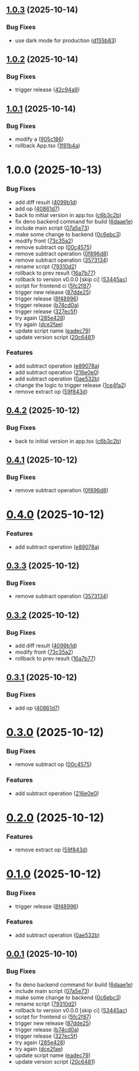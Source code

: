 ## [1.0.3](https://github.com/ignatij/deno-monorepo-poc/compare/front-v1.0.2...front-v1.0.3) (2025-10-14)

### Bug Fixes

- use dark mode for production
  ([d155b83](https://github.com/ignatij/deno-monorepo-poc/commit/d155b83d613b12375d9d057c6b5c89bf49507599))

## [1.0.2](https://github.com/ignatij/deno-monorepo-poc/compare/front-v1.0.1...front-v1.0.2) (2025-10-14)

### Bug Fixes

- trigger release
  ([42c94a9](https://github.com/ignatij/deno-monorepo-poc/commit/42c94a9b08f9d44b82b79d8dde87fa8b78bf176e))

## [1.0.1](https://github.com/ignatij/deno-monorepo-poc/compare/front-v1.0.0...front-v1.0.1) (2025-10-14)

### Bug Fixes

- modify a
  ([905c186](https://github.com/ignatij/deno-monorepo-poc/commit/905c186800ebbe3b50acfb11888c36ad7a32a21b))
- rollback App.tsx
  ([1f81b4a](https://github.com/ignatij/deno-monorepo-poc/commit/1f81b4a381a298a1649f73f6e24d4e71bb1c679c))

# 1.0.0 (2025-10-13)

### Bug Fixes

- add diff result
  ([4099b1d](https://github.com/ignatij/deno-monorepo-poc/commit/4099b1d49619655fb800e83bba1fdb3c5d184797))
- add op
  ([40861d7](https://github.com/ignatij/deno-monorepo-poc/commit/40861d7b84c2ca12c3d8dbbe425a8b3b0681d21c))
- back to initial version in app.tsx
  ([c6b3c2b](https://github.com/ignatij/deno-monorepo-poc/commit/c6b3c2b41d909a5e72d78457011d1fbe77791365))
- fix deno backend command for build
  ([6daae1e](https://github.com/ignatij/deno-monorepo-poc/commit/6daae1e80435415d7a7e7f141410bb6c1a04c04f))
- include main script
  ([07a5e73](https://github.com/ignatij/deno-monorepo-poc/commit/07a5e73e4ed85824bfa0045a6eb7d9ebb2a1513f))
- make some change to backend
  ([0c6ebc3](https://github.com/ignatij/deno-monorepo-poc/commit/0c6ebc3792d2e78c6f62459e022f15afd06bf845))
- modify front
  ([73c35a2](https://github.com/ignatij/deno-monorepo-poc/commit/73c35a23a33f85bff54bd8ef257372ab17898ab2))
- remove subtract op
  ([00c4575](https://github.com/ignatij/deno-monorepo-poc/commit/00c4575534e2f954e2baaf31da859fb5d9044275))
- remove subtract operation
  ([0f896d8](https://github.com/ignatij/deno-monorepo-poc/commit/0f896d897695690fd4908d6b8fcc5b9d4ab74a97))
- remove subtract operation
  ([3573134](https://github.com/ignatij/deno-monorepo-poc/commit/35731342c0e0e61345cfff33f1bc92c44ada0780))
- rename script
  ([79310d2](https://github.com/ignatij/deno-monorepo-poc/commit/79310d2aa335a70d0db66249a4a00cf4b586423c))
- rollback to prev result
  ([16a7b77](https://github.com/ignatij/deno-monorepo-poc/commit/16a7b77fc95a25edf80e2cc359db27fe6c4d0ddb))
- rollback to version v0.0.0 [skip ci]
  ([53445ac](https://github.com/ignatij/deno-monorepo-poc/commit/53445ac59fd077ecf6313ea1145c145dd9633253))
- script for frontend ci
  ([5fc2f87](https://github.com/ignatij/deno-monorepo-poc/commit/5fc2f871f23e74874cbf008954d4e1c1eec8ae72))
- trigger new release
  ([87dde25](https://github.com/ignatij/deno-monorepo-poc/commit/87dde256dc056130efc022429660ba72c424f054))
- trigger release
  ([8f48996](https://github.com/ignatij/deno-monorepo-poc/commit/8f48996e49a79d8c310bcc9aa5405b3fb15a5e4a))
- trigger release
  ([b74cd0a](https://github.com/ignatij/deno-monorepo-poc/commit/b74cd0a5857bbca32f461733362141932809785e))
- trigger release
  ([327ec5f](https://github.com/ignatij/deno-monorepo-poc/commit/327ec5f43c16cc08996a9a202ce8ff8733ef819c))
- try again
  ([285e428](https://github.com/ignatij/deno-monorepo-poc/commit/285e4282a17337807ad367cd91b2f3084f9dcd08))
- try again
  ([dce2fae](https://github.com/ignatij/deno-monorepo-poc/commit/dce2fae025c3e9267eaec60f3285941d2a5913db))
- update script name
  ([eadec79](https://github.com/ignatij/deno-monorepo-poc/commit/eadec7905ccc90dde9c83b5569e441df1b761cef))
- update version script
  ([20c6481](https://github.com/ignatij/deno-monorepo-poc/commit/20c6481790aea6d13226dfc0e5f6aca0eafa655a))

### Features

- add subtract operation
  ([e89078a](https://github.com/ignatij/deno-monorepo-poc/commit/e89078aac0fd51b557abf6e774c846d5475ec9b9))
- add subtract operation
  ([216e0e0](https://github.com/ignatij/deno-monorepo-poc/commit/216e0e09a450e4a121a45acd4268aefa46847bfb))
- add subtract operation
  ([0ae532b](https://github.com/ignatij/deno-monorepo-poc/commit/0ae532be6bea9782d2b3e136386214218aef952a))
- change the logic to trigger release
  ([1ce4fa2](https://github.com/ignatij/deno-monorepo-poc/commit/1ce4fa26b7c5ea2f9c476e456a837ebee1dce37c))
- remove extract op
  ([59f843d](https://github.com/ignatij/deno-monorepo-poc/commit/59f843d3152eb0f88a28278b500a7f470bd7e37e))

## [0.4.2](https://github.com/ignatij/deno-monorepo-poc/compare/v0.4.1-front...v0.4.2-front) (2025-10-12)

### Bug Fixes

- back to initial version in app.tsx
  ([c6b3c2b](https://github.com/ignatij/deno-monorepo-poc/commit/c6b3c2b41d909a5e72d78457011d1fbe77791365))

## [0.4.1](https://github.com/ignatij/deno-monorepo-poc/compare/v0.4.0-front...v0.4.1-front) (2025-10-12)

### Bug Fixes

- remove subtract operation
  ([0f896d8](https://github.com/ignatij/deno-monorepo-poc/commit/0f896d897695690fd4908d6b8fcc5b9d4ab74a97))

# [0.4.0](https://github.com/ignatij/deno-monorepo-poc/compare/v0.3.3-front...v0.4.0-front) (2025-10-12)

### Features

- add subtract operation
  ([e89078a](https://github.com/ignatij/deno-monorepo-poc/commit/e89078aac0fd51b557abf6e774c846d5475ec9b9))

## [0.3.3](https://github.com/ignatij/deno-monorepo-poc/compare/v0.3.2-front...v0.3.3-front) (2025-10-12)

### Bug Fixes

- remove subtract operation
  ([3573134](https://github.com/ignatij/deno-monorepo-poc/commit/35731342c0e0e61345cfff33f1bc92c44ada0780))

## [0.3.2](https://github.com/ignatij/deno-monorepo-poc/compare/v0.3.1-front...v0.3.2-front) (2025-10-12)

### Bug Fixes

- add diff result
  ([4099b1d](https://github.com/ignatij/deno-monorepo-poc/commit/4099b1d49619655fb800e83bba1fdb3c5d184797))
- modify front
  ([73c35a2](https://github.com/ignatij/deno-monorepo-poc/commit/73c35a23a33f85bff54bd8ef257372ab17898ab2))
- rollback to prev result
  ([16a7b77](https://github.com/ignatij/deno-monorepo-poc/commit/16a7b77fc95a25edf80e2cc359db27fe6c4d0ddb))

## [0.3.1](https://github.com/ignatij/deno-monorepo-poc/compare/v0.3.0-front...v0.3.1-front) (2025-10-12)

### Bug Fixes

- add op
  ([40861d7](https://github.com/ignatij/deno-monorepo-poc/commit/40861d7b84c2ca12c3d8dbbe425a8b3b0681d21c))

# [0.3.0](https://github.com/ignatij/deno-monorepo-poc/compare/v0.2.0-front...v0.3.0-front) (2025-10-12)

### Bug Fixes

- remove subtract op
  ([00c4575](https://github.com/ignatij/deno-monorepo-poc/commit/00c4575534e2f954e2baaf31da859fb5d9044275))

### Features

- add subtract operation
  ([216e0e0](https://github.com/ignatij/deno-monorepo-poc/commit/216e0e09a450e4a121a45acd4268aefa46847bfb))

# [0.2.0](https://github.com/ignatij/deno-monorepo-poc/compare/v0.1.0-front...v0.2.0-front) (2025-10-12)

### Features

- remove extract op
  ([59f843d](https://github.com/ignatij/deno-monorepo-poc/commit/59f843d3152eb0f88a28278b500a7f470bd7e37e))

# [0.1.0](https://github.com/ignatij/deno-monorepo-poc/compare/v0.0.1-front...v0.1.0-front) (2025-10-12)

### Bug Fixes

- trigger release
  ([8f48996](https://github.com/ignatij/deno-monorepo-poc/commit/8f48996e49a79d8c310bcc9aa5405b3fb15a5e4a))

### Features

- add subtract operation
  ([0ae532b](https://github.com/ignatij/deno-monorepo-poc/commit/0ae532be6bea9782d2b3e136386214218aef952a))

## [0.0.1](https://github.com/ignatij/deno-monorepo-poc/compare/v0.0.0-front...v0.0.1-front) (2025-10-10)

### Bug Fixes

- fix deno backend command for build
  ([6daae1e](https://github.com/ignatij/deno-monorepo-poc/commit/6daae1e80435415d7a7e7f141410bb6c1a04c04f))
- include main script
  ([07a5e73](https://github.com/ignatij/deno-monorepo-poc/commit/07a5e73e4ed85824bfa0045a6eb7d9ebb2a1513f))
- make some change to backend
  ([0c6ebc3](https://github.com/ignatij/deno-monorepo-poc/commit/0c6ebc3792d2e78c6f62459e022f15afd06bf845))
- rename script
  ([79310d2](https://github.com/ignatij/deno-monorepo-poc/commit/79310d2aa335a70d0db66249a4a00cf4b586423c))
- rollback to version v0.0.0 [skip ci]
  ([53445ac](https://github.com/ignatij/deno-monorepo-poc/commit/53445ac59fd077ecf6313ea1145c145dd9633253))
- script for frontend ci
  ([5fc2f87](https://github.com/ignatij/deno-monorepo-poc/commit/5fc2f871f23e74874cbf008954d4e1c1eec8ae72))
- trigger new release
  ([87dde25](https://github.com/ignatij/deno-monorepo-poc/commit/87dde256dc056130efc022429660ba72c424f054))
- trigger release
  ([b74cd0a](https://github.com/ignatij/deno-monorepo-poc/commit/b74cd0a5857bbca32f461733362141932809785e))
- trigger release
  ([327ec5f](https://github.com/ignatij/deno-monorepo-poc/commit/327ec5f43c16cc08996a9a202ce8ff8733ef819c))
- try again
  ([285e428](https://github.com/ignatij/deno-monorepo-poc/commit/285e4282a17337807ad367cd91b2f3084f9dcd08))
- try again
  ([dce2fae](https://github.com/ignatij/deno-monorepo-poc/commit/dce2fae025c3e9267eaec60f3285941d2a5913db))
- update script name
  ([eadec79](https://github.com/ignatij/deno-monorepo-poc/commit/eadec7905ccc90dde9c83b5569e441df1b761cef))
- update version script
  ([20c6481](https://github.com/ignatij/deno-monorepo-poc/commit/20c6481790aea6d13226dfc0e5f6aca0eafa655a))
